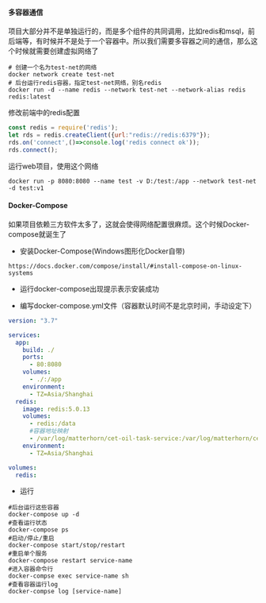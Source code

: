 #### 多容器通信

项目大部分并不是单独运行的，而是多个组件的共同调用，比如redis和msql，前后端等，有时候并不是处于一个容器中。所以我们需要多容器之间的通信，那么这个时候就需要创建虚拟网络了

```
# 创建一个名为test-net的网络
docker network create test-net
# 后台运行redis容器，指定test-net网络，别名redis
docker run -d --name redis --network test-net --network-alias redis redis:latest
```

修改前端中的redis配置

```js
const redis = require('redis');
let rds = redis.createClient({url:"redis://redis:6379"});
rds.on('connect',()=>console.log('redis connect ok'));
rds.connect();
```

运行web项目，使用这个网络 

```
docker run -p 8080:8080 --name test -v D:/test:/app --network test-net -d test:v1
```



#### Docker-Compose

如果项目依赖三方软件太多了，这就会使得网络配置很麻烦。这个时候Docker-compose就诞生了

- 安装Docker-Compose(Windows图形化Docker自带)

```
https://docs.docker.com/compose/install/#install-compose-on-linux-systems
```

- 运行docker-compose出现提示表示安装成功

- 编写docker-compose.yml文件（容器默认时间不是北京时间，手动设定下）

```yaml
version: "3.7"

services:
  app:
    build: ./
    ports:
      - 80:8080
    volumes:
      - ./:/app
    environment:
      - TZ=Asia/Shanghai
  redis:
    image: redis:5.0.13
    volumes:
      - redis:/data
      #容器地址映射
      - /var/log/matterhorn/cet-oil-task-service:/var/log/matterhorn/cet-oil-task-service
    environment:
      - TZ=Asia/Shanghai

volumes:
  redis:
```

- 运行

```
#后台运行这些容器
docker-compose up -d 
#查看运行状态
docker-compose ps
#启动/停止/重启
docker-compose start/stop/restart
#重启单个服务
docker-compose restart service-name
#进入容器命令行
docker-compse exec service-name sh
#查看容器运行log
docker-compse log [service-name]
```



